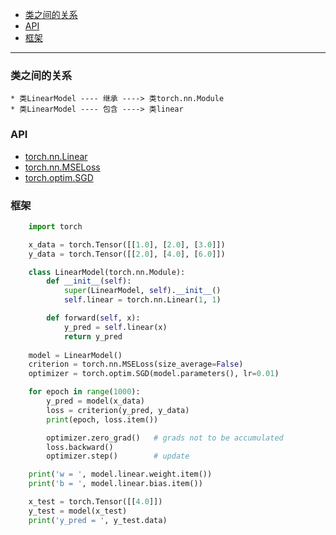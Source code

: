 <!-- GFM-TOC -->
- [类之间的关系](#类之间的关系)
- [API](#api)
- [框架](#框架)
<!-- GFM-TOC -->
---

### 类之间的关系
    * 类LinearModel ---- 继承 ----> 类torch.nn.Module
    * 类LinearModel ---- 包含 ----> 类linear

### API
  * [torch.nn.Linear](https://pytorch.org/docs/stable/generated/torch.nn.Linear.html#torch.nn.Linear)
  * [torch.nn.MSELoss](https://pytorch.org/docs/stable/generated/torch.nn.MSELoss.html)
  * [torch.optim.SGD](https://pytorch.org/docs/stable/generated/torch.optim.SGD.html)

### 框架
```` python
    import torch

    x_data = torch.Tensor([[1.0], [2.0], [3.0]])
    y_data = torch.Tensor([[2.0], [4.0], [6.0]])

    class LinearModel(torch.nn.Module):
        def __init__(self):
            super(LinearModel, self).__init__()
            self.linear = torch.nn.Linear(1, 1)

        def forward(self, x):
            y_pred = self.linear(x)
            return y_pred
        
    model = LinearModel()
    criterion = torch.nn.MSELoss(size_average=False)
    optimizer = torch.optim.SGD(model.parameters(), lr=0.01)

    for epoch in range(1000):
        y_pred = model(x_data)
        loss = criterion(y_pred, y_data)
        print(epoch, loss.item())

        optimizer.zero_grad()   # grads not to be accumulated
        loss.backward()
        optimizer.step()        # update

    print('w = ', model.linear.weight.item())
    print('b = ', model.linear.bias.item())

    x_test = torch.Tensor([[4.0]])
    y_test = model(x_test)
    print('y_pred = ', y_test.data)
````